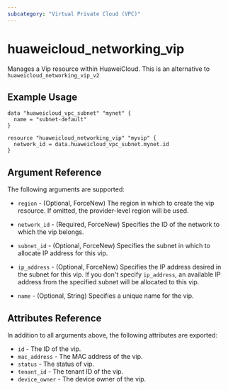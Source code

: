 ```yaml
---
subcategory: "Virtual Private Cloud (VPC)"
---
```


# huaweicloud\_networking\_vip

Manages a Vip resource within HuaweiCloud.
This is an alternative to `huaweicloud_networking_vip_v2`

## Example Usage

```hcl
data "huaweicloud_vpc_subnet" "mynet" {
  name = "subnet-default"
}

resource "huaweicloud_networking_vip" "myvip" {
  network_id = data.huaweicloud_vpc_subnet.mynet.id
}
```

## Argument Reference

The following arguments are supported:

* `region` - (Optional, ForceNew) The region in which to create the vip resource.
    If omitted, the provider-level region will be used.

* `network_id` - (Required, ForceNew) Specifies the ID of the network to which the vip belongs.

* `subnet_id` - (Optional, ForceNew) Specifies the subnet in which to allocate IP address for this vip.

* `ip_address` - (Optional, ForceNew) Specifies the IP address desired in the subnet for this vip.
    If you don't specify `ip_address`, an available IP address from
    the specified subnet will be allocated to this vip.

* `name` - (Optional, String) Specifies a unique name for the vip.

## Attributes Reference

In addition to all arguments above, the following attributes are exported:

* `id` - The ID of the vip.
* `mac_address` - The MAC address of the vip.
* `status` - The status of vip.
* `tenant_id` - The tenant ID of the vip.
* `device_owner` - The device owner of the vip.
